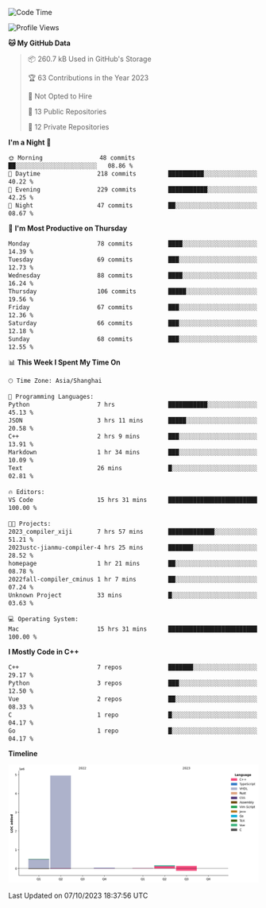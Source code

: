 <!--START_SECTION:waka-->
![Code Time](http://img.shields.io/badge/Code%20Time-225%20hrs%2015%20mins-blue)

![Profile Views](http://img.shields.io/badge/Profile%20Views-16-blue)

**🐱 My GitHub Data** 

> 📦 260.7 kB Used in GitHub's Storage 
 > 
> 🏆 63 Contributions in the Year 2023
 > 
> 🚫 Not Opted to Hire
 > 
> 📜 13 Public Repositories 
 > 
> 🔑 12 Private Repositories 
 > 
**I'm a Night 🦉** 

```text
🌞 Morning                48 commits          ██░░░░░░░░░░░░░░░░░░░░░░░   08.86 % 
🌆 Daytime                218 commits         ██████████░░░░░░░░░░░░░░░   40.22 % 
🌃 Evening                229 commits         ███████████░░░░░░░░░░░░░░   42.25 % 
🌙 Night                  47 commits          ██░░░░░░░░░░░░░░░░░░░░░░░   08.67 % 
```
📅 **I'm Most Productive on Thursday** 

```text
Monday                   78 commits          ████░░░░░░░░░░░░░░░░░░░░░   14.39 % 
Tuesday                  69 commits          ███░░░░░░░░░░░░░░░░░░░░░░   12.73 % 
Wednesday                88 commits          ████░░░░░░░░░░░░░░░░░░░░░   16.24 % 
Thursday                 106 commits         █████░░░░░░░░░░░░░░░░░░░░   19.56 % 
Friday                   67 commits          ███░░░░░░░░░░░░░░░░░░░░░░   12.36 % 
Saturday                 66 commits          ███░░░░░░░░░░░░░░░░░░░░░░   12.18 % 
Sunday                   68 commits          ███░░░░░░░░░░░░░░░░░░░░░░   12.55 % 
```


📊 **This Week I Spent My Time On** 

```text
🕑︎ Time Zone: Asia/Shanghai

💬 Programming Languages: 
Python                   7 hrs               ███████████░░░░░░░░░░░░░░   45.13 % 
JSON                     3 hrs 11 mins       █████░░░░░░░░░░░░░░░░░░░░   20.58 % 
C++                      2 hrs 9 mins        ███░░░░░░░░░░░░░░░░░░░░░░   13.91 % 
Markdown                 1 hr 34 mins        ███░░░░░░░░░░░░░░░░░░░░░░   10.09 % 
Text                     26 mins             █░░░░░░░░░░░░░░░░░░░░░░░░   02.81 % 

🔥 Editors: 
VS Code                  15 hrs 31 mins      █████████████████████████   100.00 % 

🐱‍💻 Projects: 
2023_compiler_xiji       7 hrs 57 mins       █████████████░░░░░░░░░░░░   51.21 % 
2023ustc-jianmu-compiler-4 hrs 25 mins       ███████░░░░░░░░░░░░░░░░░░   28.52 % 
homepage                 1 hr 21 mins        ██░░░░░░░░░░░░░░░░░░░░░░░   08.78 % 
2022fall-compiler_cminus 1 hr 7 mins         ██░░░░░░░░░░░░░░░░░░░░░░░   07.24 % 
Unknown Project          33 mins             █░░░░░░░░░░░░░░░░░░░░░░░░   03.63 % 

💻 Operating System: 
Mac                      15 hrs 31 mins      █████████████████████████   100.00 % 
```

**I Mostly Code in C++** 

```text
C++                      7 repos             ███████░░░░░░░░░░░░░░░░░░   29.17 % 
Python                   3 repos             ███░░░░░░░░░░░░░░░░░░░░░░   12.50 % 
Vue                      2 repos             ██░░░░░░░░░░░░░░░░░░░░░░░   08.33 % 
C                        1 repo              █░░░░░░░░░░░░░░░░░░░░░░░░   04.17 % 
Go                       1 repo              █░░░░░░░░░░░░░░░░░░░░░░░░   04.17 % 
```



**Timeline**

![Lines of Code chart](https://raw.githubusercontent.com/xkz0777/xkz0777/master/assets/bar_graph.png)


 Last Updated on 07/10/2023 18:37:56 UTC
<!--END_SECTION:waka-->
